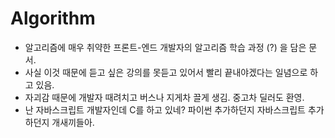 # Algorithm
+ 알고리즘에 매우 취약한 프론트-엔드 개발자의 알고리즘 학습 과정 (?) 을 담은 문서.
+ 사실 이것 때문에 듣고 싶은 강의를 못듣고 있어서 빨리 끝내야겠다는 일념으로 하고 있음.
+ 자괴감 때문에 개발자 때려치고 버스나 지게차 끌게 생김. 중고차 딜러도 환영.
+ 난 자바스크립트 개발자인데 C를 하고 있네? 파이썬 추가하던지 자바스크립트 추가하던지 개새끼들아.
